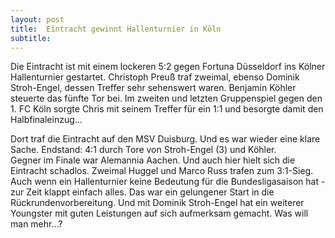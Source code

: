 ```yaml
---
layout: post
title:  Eintracht gewinnt Hallenturnier in Köln
subtitle:  
---
```


Die Eintracht ist mit einem lockeren 5:2 gegen Fortuna Düsseldorf ins Kölner Hallenturnier gestartet. Christoph Preuß traf zweimal, ebenso Dominik Stroh-Engel, dessen Treffer sehr sehenswert waren. Benjamin Köhler steuerte das fünfte Tor bei. Im zweiten und letzten Gruppenspiel gegen den 1. FC Köln sorgte Chris mit seinem Treffer für ein 1:1 und besorgte damit den Halbfinaleinzug...

Dort traf die Eintracht auf den MSV Duisburg. Und es war wieder eine klare Sache. Endstand: 4:1 durch Tore von Stroh-Engel (3) und Köhler.  
Gegner im Finale war Alemannia Aachen. Und auch hier hielt sich die Eintracht schadlos. Zweimal Huggel und Marco Russ trafen zum 3:1-Sieg.  
Auch wenn ein Hallenturnier keine Bedeutung für die Bundesligasaison hat - zur Zeit klappt einfach alles. Das war ein gelungener Start in die Rückrundenvorbereitung. Und mit Dominik Stroh-Engel hat ein weiterer Youngster mit guten Leistungen auf sich aufmerksam gemacht. Was will man mehr...?
